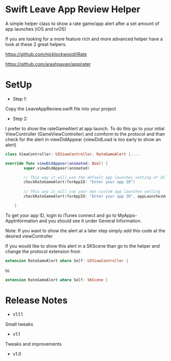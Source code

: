 # Swift Leave App Review Helper

A simple helper class to show a rate game/app alert after a set amount of app launches (iOS and tvOS)

If you are looking for a more feature rich and more advanced helper have a look at these 2 great helpers.

https://github.com/nicklockwood/iRate

https://github.com/arashpayan/appirater

# SetUp

- Step 1:

Copy the LeaveAppReview.swift file into your project

- Step 2:

I prefer to show the rateGameAlert at app launch. To do this go to your intial ViewController (GameViewController) and comform to the protocol and than check for the alert in viewDidAppear (viewDidLoad is too early to show an alert)

```swift
class ViewController: UIViewController, RateGameAlert {....

override func viewDidAppear(animated: Bool) {
        super.viewDidAppear(animated)

        // This way it will use the default app launches setting of 25
        checkRateGameAlert(forAppID: "Enter your app ID")
        
        // This way it will use your own custom app launches setting
        checkRateGameAlert(forAppID: "Enter your app ID", appLaunchesUntilAlert: 5) 

    }
```

To get your app ID, login to iTunes connect and go to MyApps-AppInformation and you should see it under General Information.

Note: 
If you want to show the alert at a later step simply add this code at the desired viewController

If you would like to show this alert in a SKScene than go to the helper and change the protocol extension from
```swift
extension RateGameAlert where Self: UIViewController {
```

to 
```swift
extension RateGameAlert where Self: SKScene {
```

# Release Notes

- v1.1.1

Small tweaks

- v1.1

Tweaks and improvements

- v1.0
